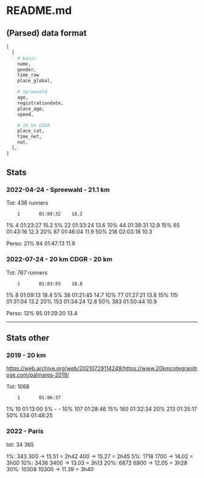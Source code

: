 # README.md

## (Parsed) data format

```py
[
  [
    # basic
    name,
    gender,
    time_raw
    place_global,

    # Spreewald
    age,
    registrationdate,
    place_age,
    speed,

    # 20 km CDGR
    place_cat,
    time_net,
    nat,
  ],
]
```


## Stats

### 2022-04-24 - Spreewald - 21.1 km

Tot: 436 runners

        1       01:09:32    18.2
1%      4       01:23:27    15.2
5%      22      01:33:24    13.6
10%     44      01:38:31    12.9
15%     65      01:43:16    12.3
20%     87      01:46:04    11.9
50%     218     02:03:18    10.3

Perso:
21%     94      01:47:13    11.9

### 2022-07-24 - 20 km CDGR - 20 km

Tot: 767 runners

        1       01:03:55    18.8
1%      8       01:09:13    18.4
5%      38      01:21:45    14.7
10%     77      01:27:21    13.8
15%     115     01:31:04    13.2
20%     153     01:34:24    12.8
50%     383     01:50:44    10.9

Perso:
12%     95      01:29:20    13.4





--------------------------------------------------------------------------------

## Stats other

### 2019 - 20 km

https://web.archive.org/web/20210729114249/https://www.20kmcotegranitrose.com/palmares-2019/

Tot: 1068

        1       01:06:37
1%      10      01:13:00
5%      -       -
10%     107     01:28:46
15%     160     01:32:34
20%     213     01:35:17
50%     534     01:48:25

### 2022 - Paris

tot: 34 365

1%:    343
      300 -> 15.51 = 2h42
      400 -> 15.27 = 2h45
5%:   1718
    1700 -> 14.02 = 3h00
10%:  3436
    3400 -> 13.03 = 3h13
20%:  6872
    6900 -> 12.05 = 3h28
30%: 10308
    10300 -> 11.39 = 3h40
